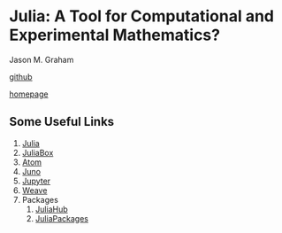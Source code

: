 # Julia: A Tool for Computational and Experimental Mathematics?
Jason M. Graham

[github](https://github.com/jmgraham30)

[homepage](https://sites.google.com/site/jasonmgrahamus/)

## Some Useful Links

1) [Julia](https://julialang.org/)
2) [JuliaBox](https://juliabox.com/)
3) [Atom](https://atom.io/)
4) [Juno](https://junolab.org/)
5) [Jupyter](https://jupyter.org/)
6) [Weave](https://github.com/JunoLab/Weave.jl)
7) Packages
    1) [JuliaHub](https://juliahub.com/ui/Home)
    2) [JuliaPackages](https://juliapackages.com/)
